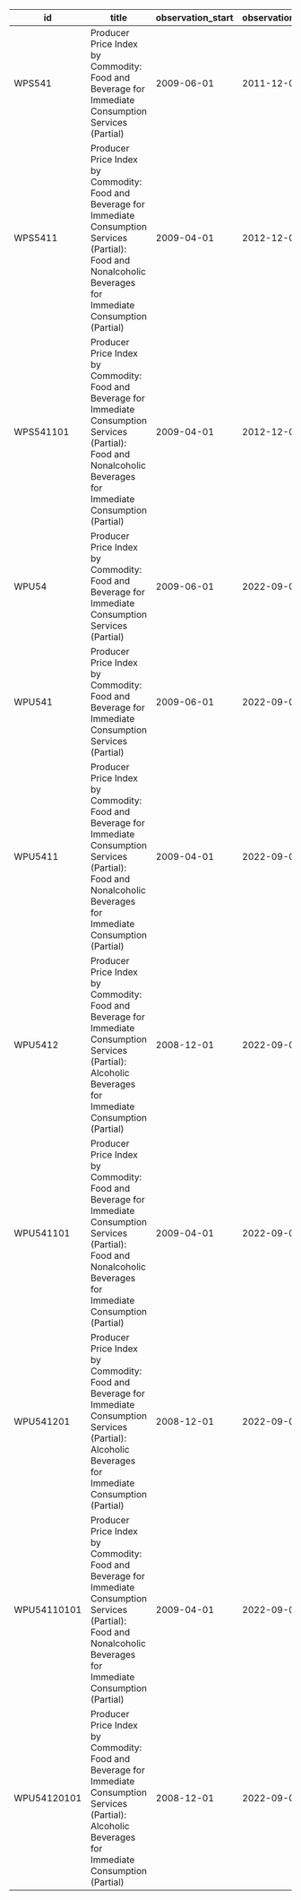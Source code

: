 | id          | title                                                                                                                                                                  | observation_start   | observation_end   |
|-------------|------------------------------------------------------------------------------------------------------------------------------------------------------------------------|---------------------|-------------------|
| WPS541      | Producer Price Index by Commodity: Food and Beverage for Immediate Consumption Services (Partial)                                                                      | 2009-06-01          | 2011-12-01        |
| WPS5411     | Producer Price Index by Commodity: Food and Beverage for Immediate Consumption Services (Partial): Food and Nonalcoholic Beverages for Immediate Consumption (Partial) | 2009-04-01          | 2012-12-01        |
| WPS541101   | Producer Price Index by Commodity: Food and Beverage for Immediate Consumption Services (Partial): Food and Nonalcoholic Beverages for Immediate Consumption (Partial) | 2009-04-01          | 2012-12-01        |
| WPU54       | Producer Price Index by Commodity: Food and Beverage for Immediate Consumption Services (Partial)                                                                      | 2009-06-01          | 2022-09-01        |
| WPU541      | Producer Price Index by Commodity: Food and Beverage for Immediate Consumption Services (Partial)                                                                      | 2009-06-01          | 2022-09-01        |
| WPU5411     | Producer Price Index by Commodity: Food and Beverage for Immediate Consumption Services (Partial): Food and Nonalcoholic Beverages for Immediate Consumption (Partial) | 2009-04-01          | 2022-09-01        |
| WPU5412     | Producer Price Index by Commodity: Food and Beverage for Immediate Consumption Services (Partial): Alcoholic Beverages for Immediate Consumption (Partial)             | 2008-12-01          | 2022-09-01        |
| WPU541101   | Producer Price Index by Commodity: Food and Beverage for Immediate Consumption Services (Partial): Food and Nonalcoholic Beverages for Immediate Consumption (Partial) | 2009-04-01          | 2022-09-01        |
| WPU541201   | Producer Price Index by Commodity: Food and Beverage for Immediate Consumption Services (Partial): Alcoholic Beverages for Immediate Consumption (Partial)             | 2008-12-01          | 2022-09-01        |
| WPU54110101 | Producer Price Index by Commodity: Food and Beverage for Immediate Consumption Services (Partial): Food and Nonalcoholic Beverages for Immediate Consumption (Partial) | 2009-04-01          | 2022-09-01        |
| WPU54120101 | Producer Price Index by Commodity: Food and Beverage for Immediate Consumption Services (Partial): Alcoholic Beverages for Immediate Consumption (Partial)             | 2008-12-01          | 2022-09-01        |